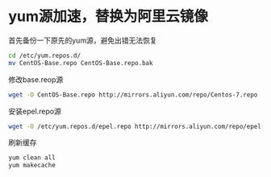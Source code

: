# yum源加速，替换为阿里云镜像

首先备份一下原先的yum源，避免出错无法恢复

```bash
cd /etc/yum.repos.d/
mv CentOS-Base.repo CentOS-Base.repo.bak
```

修改base.reop源

```bash
wget -O CentOS-Base.repo http://mirrors.aliyun.com/repo/Centos-7.repo
```

安装epel.repo源

```bash
wget -O /etc/yum.repos.d/epel.repo http://mirrors.aliyun.com/repo/epel-7.repo
```

刷新缓存

```bash
yum clean all
yum makecache
```
